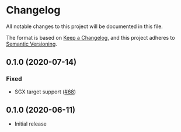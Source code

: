 # Changelog

All notable changes to this project will be documented in this file.

The format is based on [Keep a Changelog](https://keepachangelog.com/en/1.0.0/),
and this project adheres to [Semantic Versioning](https://semver.org/spec/v2.0.0.html).

## 0.1.0 (2020-07-14)
### Fixed
- SGX target support ([#68])

[#68]: https://github.com/RustCrypto/utils/pull/68

## 0.1.0 (2020-06-11)
- Initial release